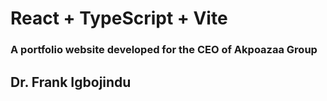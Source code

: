 # React + TypeScript + Vite

### A portfolio website developed for the CEO of Akpoazaa Group 

## Dr. Frank Igbojindu
